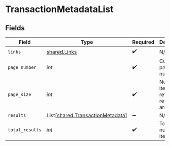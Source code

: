 # TransactionMetadataList


## Fields

| Field                                                                          | Type                                                                           | Required                                                                       | Description                                                                    |
| ------------------------------------------------------------------------------ | ------------------------------------------------------------------------------ | ------------------------------------------------------------------------------ | ------------------------------------------------------------------------------ |
| `links`                                                                        | [shared.Links](../../models/shared/links.md)                                   | :heavy_check_mark:                                                             | N/A                                                                            |
| `page_number`                                                                  | *int*                                                                          | :heavy_check_mark:                                                             | Current page number.                                                           |
| `page_size`                                                                    | *int*                                                                          | :heavy_check_mark:                                                             | Number of items to return in results array.                                    |
| `results`                                                                      | List[[shared.TransactionMetadata](../../models/shared/transactionmetadata.md)] | :heavy_minus_sign:                                                             | N/A                                                                            |
| `total_results`                                                                | *int*                                                                          | :heavy_check_mark:                                                             | Total number of items.                                                         |